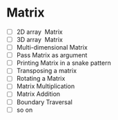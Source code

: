 # Matrix

- [ ] 2D array  Matrix
- [ ] 3D array  Matrix
- [ ] Multi-dimensional Matrix
- [ ] Pass Matrix as argument
- [ ] Printing Matrix in a snake pattern
- [ ] Transposing a matrix
- [ ] Rotating a Matrix
- [ ] Matrix Multiplication
- [ ] Matrix Addition
- [ ] Boundary Traversal
- [ ] so on